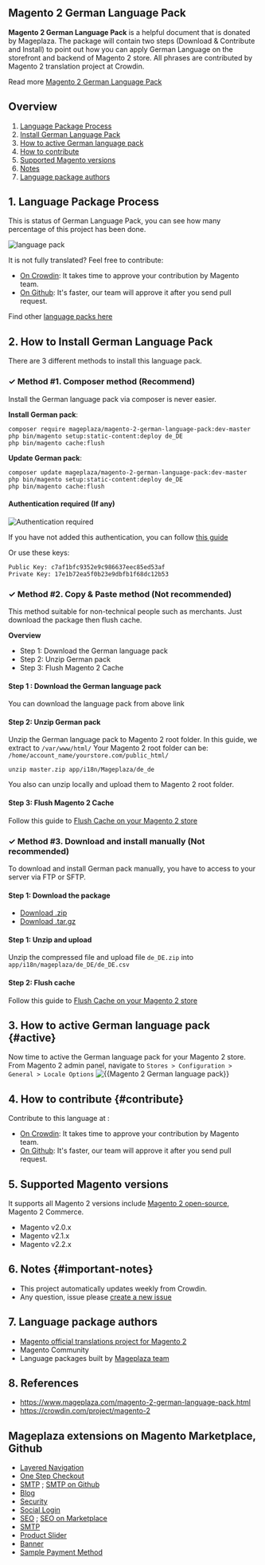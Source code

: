 ## Magento 2 German Language Pack

**Magento 2 German Language Pack** is a helpful document that is donated by Mageplaza. The package will contain two steps (Download & Contribute and Install) to point out how you can apply German Language on the storefront and backend of Magento 2 store. All phrases are contributed by Magento 2 translation project at Crowdin.

Read more [Magento 2 German Language Pack](https://www.mageplaza.com/magento-2-german-language-pack.html)


## Overview

1. [Language Package Process](#1-language-package-process)
2. [Install German Language Pack](#2-how-to-install-hungarian-language-pack)
3. [How to active German language pack](#3-how-to-active-hungarian-language-pack)
4. [How to contribute](#4-how-to-contribute)
5. [Supported Magento versions](#5-supported-magento-version)
6. [Notes](#6-notes})
7. [Language package authors](#7-language-package-authors)

## 1. Language Package Process

This is status of German Language Pack, you can see how many percentage of this project has been done.

![language pack](http://progressed.io/bar/65?title=translated)

It is not fully translated? Feel free to contribute:
- [On Crowdin](https://crowdin.com/project/magento-2): It takes time to approve your contribution by Magento team.
- [On Github](https://github.com/mageplaza/magento-2-german-language-pack/blob/master/HOW-TO-CONTRIBUTE.md): It's faster, our team will approve it after you send pull request.


Find other [language packs here](https://www.mageplaza.com/kb/magento-2-language-pack/)

## 2. How to Install German Language Pack

There are 3 different methods to install this language pack.

### ✓ Method #1. Composer method (Recommend)
Install the German language pack via composer is never easier.

**Install German pack**:

```
composer require mageplaza/magento-2-german-language-pack:dev-master
php bin/magento setup:static-content:deploy de_DE
php bin/magento cache:flush

```


**Update  German pack**:

```
composer update mageplaza/magento-2-german-language-pack:dev-master
php bin/magento setup:static-content:deploy de_DE
php bin/magento cache:flush

```

#### Authentication required (If any)

![Authentication required](https://cdn.mageplaza.com/media/general/dmryiPk.png)

If you have not added this authentication, you can follow [this guide](http://devdocs.magento.com/guides/v2.0/install-gde/prereq/connect-auth.html)

Or use these keys:

```
Public Key: c7af1bfc9352e9c986637eec85ed53af
Private Key: 17e1b72ea5f0b23e9dbfb1f68dc12b53
```



### ✓ Method #2. Copy & Paste method (Not recommended)

This method suitable for non-technical people such as merchants. Just download the package then flush cache.

**Overview**

- Step 1: Download the German language pack
- Step 2: Unzip German pack
- Step 3: Flush Magento 2 Cache

#### Step 1 : Download the German language pack

You can download the language pack from above link

#### Step 2: Unzip German pack

Unzip the German language pack to Magento 2 root folder. In this guide, we extract to `/var/www/html/`
Your Magento 2 root folder can be: `/home/account_name/yourstore.com/public_html/`

```
unzip master.zip app/i18n/Mageplaza/de_de
```

You also can unzip locally and upload them to Magento 2 root folder.

#### Step 3: Flush Magento 2 Cache

Follow this guide to [Flush Cache on your Magento 2 store](https://www.mageplaza.com/kb/how-flush-enable-disable-cache.html)


### ✓ Method #3. Download and install manually (Not recommended)

To download and install German pack manually, you have to access to your server via FTP or SFTP.

#### Step 1: Download the package

- [Download .zip](https://github.com/mageplaza/magento-2-german-language-pack/archive/master.zip)
- [Download .tar.gz](https://github.com/mageplaza/magento-2-german-language-pack/tarball/master)

#### Step 1: Unzip and upload

Unzip the compressed file and upload file `de_DE.zip` into `app/i18n/mageplaza/de_DE/de_DE.csv`

#### Step 2: Flush cache

Follow this guide to [Flush Cache on your Magento 2 store](https://www.mageplaza.com/kb/how-flush-enable-disable-cache.html)


## 3. How to active German language pack {#active}

Now time to active the German language pack for your Magento 2 store. From Magento 2 admin panel, navigate to `Stores > Configuration > General > Locale Options`
![{{Magento 2 German language pack}}](https://cdn.mageplaza.com/media/general/aPSUA0l.png)


## 4. How to contribute {#contribute}

Contribute to this language at :
- [On Crowdin](https://crowdin.com/project/magento-2): It takes time to approve your contribution by Magento team.
- [On Github](https://github.com/mageplaza/magento-2-german-language-pack/blob/master/HOW-TO-CONTRIBUTE.md): It's faster, our team will approve it after you send pull request.


## 5. Supported Magento versions

It supports all Magento 2 versions include [Magento 2 open-source](https://www.mageplaza.com/download-magento/), Magento 2 Commerce.


- Magento v2.0.x
- Magento v2.1.x
- Magento v2.2.x



## 6. Notes {#important-notes}

- This project automatically updates weekly from Crowdin.
- Any question, issue please [create a new issue](https://github.com/mageplaza/magento-2-german-language-pack/issues/new)

## 7. Language package authors

- [Magento official translations project for Magento 2](https://crowdin.com/project/magento-2)
- Magento Community
- Language packages built by [Mageplaza team](https://www.mageplaza.com/)


## 8. References 

- https://www.mageplaza.com/magento-2-german-language-pack.html
- https://crowdin.com/project/magento-2




## Mageplaza extensions on Magento Marketplace, Github


- [Layered Navigation](https://marketplace.magento.com/mageplaza-layered-navigation-m2.html)
- [One Step Checkout](https://marketplace.magento.com/mageplaza-magento-2-one-step-checkout-extension.html)
- [SMTP](https://marketplace.magento.com/mageplaza-module-smtp.html) ; [SMTP on Github](https://github.com/mageplaza/magento-2-smtp)
- [Blog](https://github.com/mageplaza/magento-2-blog)
- [Security](https://marketplace.magento.com/mageplaza-module-security.html)
- [Social Login](https://github.com/mageplaza/magento-2-social-login)
- [SEO](https://github.com/mageplaza/magento-2-seo) ; [SEO on Marketplace](https://marketplace.magento.com/mageplaza-magento-2-seo-extension.html)
- [SMTP](https://github.com/mageplaza/magento-2-smtp)
- [Product Slider](https://github.com/mageplaza/magento-2-product-slider)
- [Banner](https://github.com/mageplaza/magento-2-banner-slider)
- [Sample Payment Method](https://github.com/mageplaza/magento-2-sample-payment-method)



